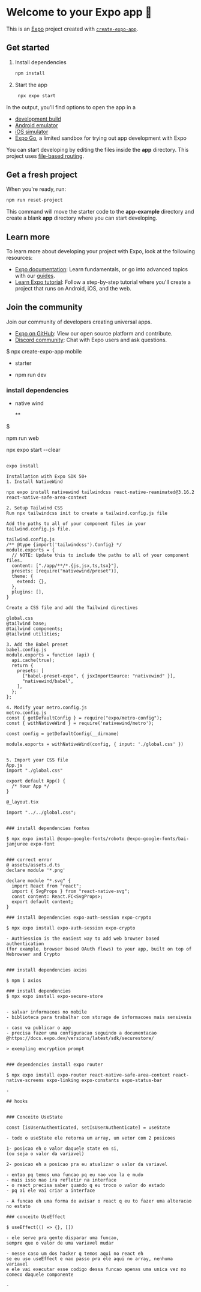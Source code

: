 # Welcome to your Expo app 👋

This is an [Expo](https://expo.dev) project created with [`create-expo-app`](https://www.npmjs.com/package/create-expo-app).

## Get started

1. Install dependencies

   ```bash
   npm install
   ```

2. Start the app

   ```bash
    npx expo start
   ```

In the output, you'll find options to open the app in a

- [development build](https://docs.expo.dev/develop/development-builds/introduction/)
- [Android emulator](https://docs.expo.dev/workflow/android-studio-emulator/)
- [iOS simulator](https://docs.expo.dev/workflow/ios-simulator/)
- [Expo Go](https://expo.dev/go), a limited sandbox for trying out app development with Expo

You can start developing by editing the files inside the **app** directory. This project uses [file-based routing](https://docs.expo.dev/router/introduction).

## Get a fresh project

When you're ready, run:

```bash
npm run reset-project
```

This command will move the starter code to the **app-example** directory and create a blank **app** directory where you can start developing.

## Learn more

To learn more about developing your project with Expo, look at the following resources:

- [Expo documentation](https://docs.expo.dev/): Learn fundamentals, or go into advanced topics with our [guides](https://docs.expo.dev/guides).
- [Learn Expo tutorial](https://docs.expo.dev/tutorial/introduction/): Follow a step-by-step tutorial where you'll create a project that runs on Android, iOS, and the web.

## Join the community

Join our community of developers creating universal apps.

- [Expo on GitHub](https://github.com/expo/expo): View our open source platform and contribute.
- [Discord community](https://chat.expo.dev): Chat with Expo users and ask questions.


$ npx create-expo-app mobile

- starter

- npm run dev

### install dependencies
- native wind

	 **


$ 

npm run web

npx expo start --clear

```````

expo install

Installation with Expo SDK 50+
1. Install NativeWind

npx expo install nativewind tailwindcss react-native-reanimated@3.16.2 react-native-safe-area-context

2. Setup Tailwind CSS
Run npx tailwindcss init to create a tailwind.config.js file

Add the paths to all of your component files in your tailwind.config.js file.

tailwind.config.js
/** @type {import('tailwindcss').Config} */
module.exports = {
  // NOTE: Update this to include the paths to all of your component files.
  content: ["./app/**/*.{js,jsx,ts,tsx}"],
  presets: [require("nativewind/preset")],
  theme: {
    extend: {},
  },
  plugins: [],
}

Create a CSS file and add the Tailwind directives

global.css
@tailwind base;
@tailwind components;
@tailwind utilities;

3. Add the Babel preset
babel.config.js
module.exports = function (api) {
  api.cache(true);
  return {
    presets: [
      ["babel-preset-expo", { jsxImportSource: "nativewind" }],
      "nativewind/babel",
    ],
  };
};

4. Modify your metro.config.js
metro.config.js
const { getDefaultConfig } = require("expo/metro-config");
const { withNativeWind } = require('nativewind/metro');

const config = getDefaultConfig(__dirname)

module.exports = withNativeWind(config, { input: './global.css' })


5. Import your CSS file
App.js
import "./global.css"

export default App() {
  /* Your App */
}

@_layout.tsx

import "../../global.css";


### install dependencies fontes

$ npx expo install @expo-google-fonts/roboto @expo-google-fonts/bai-jamjuree expo-font


### correct error
@ assets/assets.d.ts
declare module '*.png'

declare module "*.svg" {
  import React from "react";
  import { SvgProps } from "react-native-svg";
  const content: React.FC<SvgProps>;
  export default content;
}

### install Dependencies expo-auth-session expo-crypto

$ npx expo install expo-auth-session expo-crypto

- AuthSession is the easiest way to add web browser based authentication
(for example, browser based OAuth flows) to your app, built on top of Webrowser and Crypto


### install dependencies axios

$ npm i axios

### install dependencies 
$ npx expo install expo-secure-store


- salvar informacoes no mobile
- biblioteca para trabalhar com storage de informacoes mais sensiveis

- caso va publicar o app
- precisa fazer uma configuracao seguindo a documentacao
@https://docs.expo.dev/versions/latest/sdk/securestore/

> exempling encryption prompt


### dependencies install expo router

$ npx expo install expo-router react-native-safe-area-context react-native-screens expo-linking expo-constants expo-status-bar

- 

## hooks 


### Conceito UseState

const [isUserAuthenticated, setIsUserAuthenticate] = useState

- todo o useState ele retorna um array, um vetor com 2 posicoes

1- posicao eh o valor daquele state em si, 
(ou seja o valor da variavel)

2- posicao eh a posicao pra eu atualizar o valor da variavel

- entao pq temos uma funcao pq eu nao vou la e mudo 
- mais isso nao ira refletir na interface
- o react precisa saber quando q eu troco o valor do estado
- pq ai ele vai criar a interface

- A funcao eh uma forma de avisar o react q eu to fazer uma alteracao no estato

### conceito UseEffect

$ useEffect(() => {}, [])

- ele serve pra gente disparar uma funcao,
sempre que o valor de uma variavel mudar 

- nesse caso um dos hacker q temos aqui no react eh
se eu uso useEffect e nao passo pra ele aqui no array, nenhuma variavel
e ele vai executar esse codigo dessa funcao apenas uma unica vez no comeco daquele componente

- 